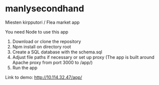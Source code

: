 # manlysecondhand
Miesten kirpputori / Flea market app

You need Node to use this app

1. Download or clone the repository
2. Npm install on directory root
3. Create a SQL database with the schema.sql
4. Adjust file paths if necessary or set up proxy (The app is built around Apache proxy from port 3000 to /app/)
5. Run the app

Link to demo: http://10.114.32.47/app/
